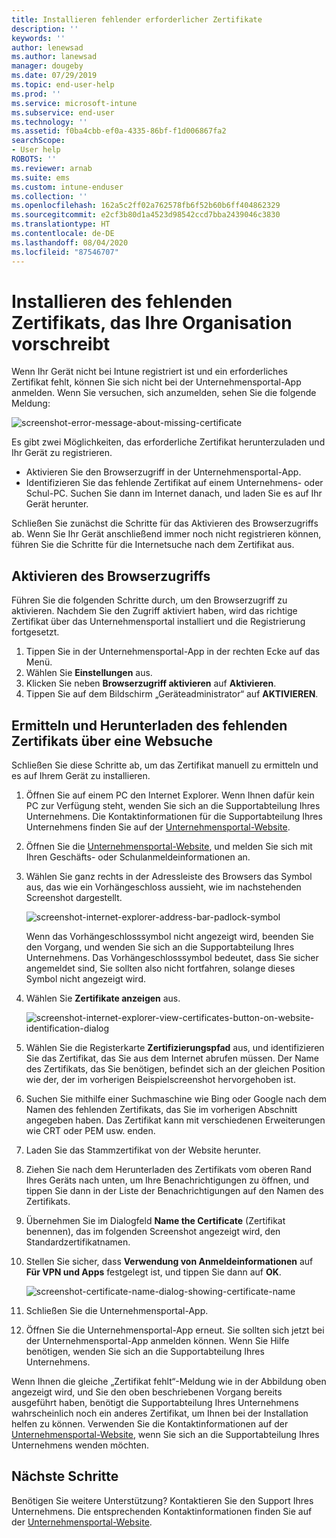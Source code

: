 ```yaml
---
title: Installieren fehlender erforderlicher Zertifikate
description: ''
keywords: ''
author: lenewsad
ms.author: lanewsad
manager: dougeby
ms.date: 07/29/2019
ms.topic: end-user-help
ms.prod: ''
ms.service: microsoft-intune
ms.subservice: end-user
ms.technology: ''
ms.assetid: f0ba4cbb-ef0a-4335-86bf-f1d006867fa2
searchScope:
- User help
ROBOTS: ''
ms.reviewer: arnab
ms.suite: ems
ms.custom: intune-enduser
ms.collection: ''
ms.openlocfilehash: 162a5c2ff02a762578fb6f52b60b6ff404862329
ms.sourcegitcommit: e2cf3b80d1a4523d98542ccd7bba2439046c3830
ms.translationtype: HT
ms.contentlocale: de-DE
ms.lasthandoff: 08/04/2020
ms.locfileid: "87546707"
---
```

# <a name="install-missing-certificate-required-by-your-organization"></a>Installieren des fehlenden Zertifikats, das Ihre Organisation vorschreibt  

Wenn Ihr Gerät nicht bei Intune registriert ist und ein erforderliches Zertifikat fehlt, können Sie sich nicht bei der Unternehmensportal-App anmelden. Wenn Sie versuchen, sich anzumelden, sehen Sie die folgende Meldung:

![screenshot-error-message-about-missing-certificate](./media/andr-cert_install-1-cert_missing.png)

Es gibt zwei Möglichkeiten, das erforderliche Zertifikat herunterzuladen und Ihr Gerät zu registrieren. 

- Aktivieren Sie den Browserzugriff in der Unternehmensportal-App.
- Identifizieren Sie das fehlende Zertifikat auf einem Unternehmens- oder Schul-PC. Suchen Sie dann im Internet danach, und laden Sie es auf Ihr Gerät herunter. 

Schließen Sie zunächst die Schritte für das Aktivieren des Browserzugriffs ab. Wenn Sie Ihr Gerät anschließend immer noch nicht registrieren können, führen Sie die Schritte für die Internetsuche nach dem Zertifikat aus. 

## <a name="enable-browser-access"></a>Aktivieren des Browserzugriffs
Führen Sie die folgenden Schritte durch, um den Browserzugriff zu aktivieren. Nachdem Sie den Zugriff aktiviert haben, wird das richtige Zertifikat über das Unternehmensportal installiert und die Registrierung fortgesetzt.    

1. Tippen Sie in der Unternehmensportal-App in der rechten Ecke auf das Menü.  
2. Wählen Sie **Einstellungen** aus.  
3. Klicken Sie neben **Browserzugriff aktivieren** auf **Aktivieren**.  
4. Tippen Sie auf dem Bildschirm „Geräteadministrator“ auf **AKTIVIEREN**. 

## <a name="identify-and-download-the-missing-certificate-through-web-search"></a>Ermitteln und Herunterladen des fehlenden Zertifikats über eine Websuche
Schließen Sie diese Schritte ab, um das Zertifikat manuell zu ermitteln und es auf Ihrem Gerät zu installieren.  

1. Öffnen Sie auf einem PC den Internet Explorer. Wenn Ihnen dafür kein PC zur Verfügung steht, wenden Sie sich an die Supportabteilung Ihres Unternehmens. Die Kontaktinformationen für die Supportabteilung Ihres Unternehmens finden Sie auf der [Unternehmensportal-Website](https://go.microsoft.com/fwlink/?linkid=2010980).

2. Öffnen Sie die [Unternehmensportal-Website](https://go.microsoft.com/fwlink/?linkid=2010980), und melden Sie sich mit Ihren Geschäfts- oder Schulanmeldeinformationen an.

3. Wählen Sie ganz rechts in der Adressleiste des Browsers das Symbol aus, das wie ein Vorhängeschloss aussieht, wie im nachstehenden Screenshot dargestellt.

    ![screenshot-internet-explorer-address-bar-padlock-symbol](./media/andr-missing-cert-ie-padlock-symbol.png)

    Wenn das Vorhängeschlosssymbol nicht angezeigt wird, beenden Sie den Vorgang, und wenden Sie sich an die Supportabteilung Ihres Unternehmens. Das Vorhängeschlosssymbol bedeutet, dass Sie sicher angemeldet sind, Sie sollten also nicht fortfahren, solange dieses Symbol nicht angezeigt wird.

4. Wählen Sie **Zertifikate anzeigen** aus.

    ![screenshot-internet-explorer-view-certificates-button-on-website-identification-dialog](./media/andr-missg-cert-ie-view-cert-button.png)

5. Wählen Sie die Registerkarte **Zertifizierungspfad** aus, und identifizieren Sie das Zertifikat, das Sie aus dem Internet abrufen müssen. Der Name des Zertifikats, das Sie benötigen, befindet sich an der gleichen Position wie der, der im vorherigen Beispielscreenshot hervorgehoben ist.

6. Suchen Sie mithilfe einer Suchmaschine wie Bing oder Google nach dem Namen des fehlenden Zertifikats, das Sie im vorherigen Abschnitt angegeben haben. Das Zertifikat kann mit verschiedenen Erweiterungen wie CRT oder PEM usw. enden.

7. Laden Sie das Stammzertifikat von der Website herunter.

8. Ziehen Sie nach dem Herunterladen des Zertifikats vom oberen Rand Ihres Geräts nach unten, um Ihre Benachrichtigungen zu öffnen, und tippen Sie dann in der Liste der Benachrichtigungen auf den Namen des Zertifikats.

4. Übernehmen Sie im Dialogfeld **Name the Certificate** (Zertifikat benennen), das im folgenden Screenshot angezeigt wird, den Standardzertifikatnamen.

5. Stellen Sie sicher, dass **Verwendung von Anmeldeinformationen** auf **Für VPN und Apps** festgelegt ist, und tippen Sie dann auf **OK**.

    ![screenshot-certificate-name-dialog-showing-certificate-name](./media/andr-missing-cert-cert-name.png)

6. Schließen Sie die Unternehmensportal-App.

7. Öffnen Sie die Unternehmensportal-App erneut. Sie sollten sich jetzt bei der Unternehmensportal-App anmelden können. Wenn Sie Hilfe benötigen, wenden Sie sich an die Supportabteilung Ihres Unternehmens.

Wenn Ihnen die gleiche „Zertifikat fehlt“-Meldung wie in der Abbildung oben angezeigt wird, und Sie den oben beschriebenen Vorgang bereits ausgeführt haben, benötigt die Supportabteilung Ihres Unternehmens wahrscheinlich noch ein anderes Zertifikat, um Ihnen bei der Installation helfen zu können. Verwenden Sie die Kontaktinformationen auf der [Unternehmensportal-Website](https://go.microsoft.com/fwlink/?linkid=2010980), wenn Sie sich an die Supportabteilung Ihres Unternehmens wenden möchten.

## <a name="next-steps"></a>Nächste Schritte  

Benötigen Sie weitere Unterstützung? Kontaktieren Sie den Support Ihres Unternehmens. Die entsprechenden Kontaktinformationen finden Sie auf der [Unternehmensportal-Website](https://go.microsoft.com/fwlink/?linkid=2010980).  
